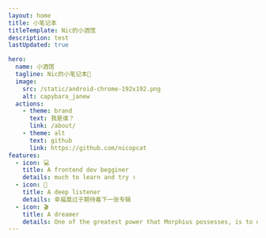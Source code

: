 ```yaml
---
layout: home
title: 小笔记本
titleTemplate: Nic的小酒馆
description: test
lastUpdated: true

hero:
  name: 小酒馆
  tagline: Nic的小笔记本📒
  image:
    src: /static/android-chrome-192x192.png
    alt: capybara_janew
  actions:
    - theme: brand
      text: 我是谁？
      link: /about/
    - theme: alt
      text: github
      link: https://github.com/nicopcat
features:
  - icon: 💻
    title: A frontend dev begginer
    details: much to learn and try ✌
  - icon: 🎵
    title: A deep listener
    details: 幸福莫过于期待着下一张专辑
  - icon: 🎬
    title: A dreamer
    details: One of the greatest power that Morphius possesses, is to dream and hope, against Luficer
---
```

